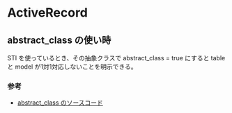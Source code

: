 # ActiveRecord
## abstract_class の使い時

STI を使っているとき、その抽象クラスで abstract_class = true にすると table と model が1対1対応しないことを明示できる。

### 参考

- [abstract_class のソースコード](https://github.com/rails/rails/blob/01f58d62c2f31f42d0184e0add2b6aa710513695/activerecord/lib/active_record/inheritance.rb#L112-L153)
